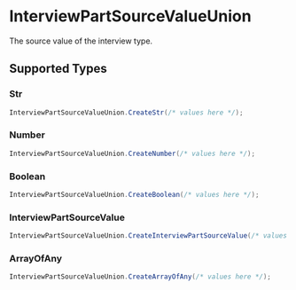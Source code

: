 # InterviewPartSourceValueUnion

The source value of the interview type.


## Supported Types

### Str

```csharp
InterviewPartSourceValueUnion.CreateStr(/* values here */);
```

### Number

```csharp
InterviewPartSourceValueUnion.CreateNumber(/* values here */);
```

### Boolean

```csharp
InterviewPartSourceValueUnion.CreateBoolean(/* values here */);
```

### InterviewPartSourceValue

```csharp
InterviewPartSourceValueUnion.CreateInterviewPartSourceValue(/* values here */);
```

### ArrayOfAny

```csharp
InterviewPartSourceValueUnion.CreateArrayOfAny(/* values here */);
```
